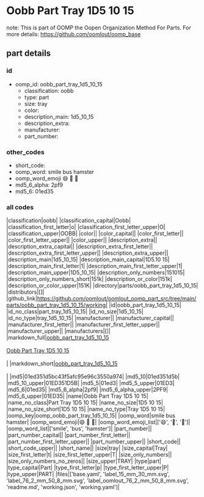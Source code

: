 # Oobb Part Tray 1D5 10 15  

note: This is part of OOMP the Oopen Organization Method For Parts. For more details: https://github.com/oomlout/oomp_base

##  part details





### id
* oomp_id: oobb_part_tray_1d5_10_15
  * classification: oobb
  * type: part
  * size: tray
  * color: 
  * description_main: 1d5_10_15
  * description_extra: 
  * manufacturer: 
  * part_number: 

### other_codes
* short_code: 
* oomp_word: smile bus hamster
* oomp_word_emoji :smile: :bus: :hamster:
* md5_6_alpha: 2pf9
* md5_6: 01ed35

### all codes 
|classification|oobb|
|classification_capital|Oobb|
|classification_first_letter|o|
|classification_first_letter_upper|O|
|classification_upper|OOBB|
|color||
|color_capital||
|color_first_letter||
|color_first_letter_upper||
|color_upper||
|description_extra||
|description_extra_capital||
|description_extra_first_letter||
|description_extra_first_letter_upper||
|description_extra_upper||
|description_main|1d5_10_15|
|description_main_capital|1D5.10 15|
|description_main_first_letter|1|
|description_main_first_letter_upper|1|
|description_main_upper|1D5_10_15|
|description_only_numbers|151015|
|description_only_numbers_short|151k|
|description_or_color|151k|
|description_or_color_upper|151K|
|directory|parts/oobb_part_tray_1d5_10_15|
|distributors|[]|
|github_link|https://github.com/oomlout/oomlout_oomp_part_src/tree/main/parts/oobb_part_tray_1d5_10_15/working|
|id|oobb_part_tray_1d5_10_15|
|id_no_class|part_tray_1d5_10_15|
|id_no_size|1d5_10_15|
|id_no_type|tray_1d5_10_15|
|manufacturer||
|manufacturer_capital||
|manufacturer_first_letter||
|manufacturer_first_letter_upper||
|manufacturer_upper||
|manufacturers|[]|
|markdown_full|[oobb_part_tray_1d5_10_15](https://github.com/oomlout/oomlout_oomp_part_src/tree/main/parts/oobb_part_tray_1d5_10_15/working)<br>[](https://github.com/oomlout/oomlout_oomp_part_src/tree/main/parts/oobb_part_tray_1d5_10_15/working)<br>[Oobb Part Tray 1D5 10 15](https://github.com/oomlout/oomlout_oomp_part_src/tree/main/parts/oobb_part_tray_1d5_10_15/working)<br><br>|
|markdown_short|[oobb_part_tray_1d5_10_15](https://github.com/oomlout/oomlout_oomp_part_src/tree/main/parts/oobb_part_tray_1d5_10_15/working)<br><br>|
|md5|01ed351d5bc43f5afc95e96c3550a974|
|md5_10|01ed351d5b|
|md5_10_upper|01ED351D5B|
|md5_5|01ed3|
|md5_5_upper|01ED3|
|md5_6|01ed35|
|md5_6_alpha|2pf9|
|md5_6_alpha_upper|2PF9|
|md5_6_upper|01ED35|
|name|Oobb Part Tray 1D5 10 15|
|name_no_class|Part Tray 1D5 10 15|
|name_no_size|1D5 10 15|
|name_no_size_short|1D5 10 15|
|name_no_type|Tray 1D5 10 15|
|oomp_key|oomp_oobb_part_tray_1d5_10_15|
|oomp_word|smile bus hamster|
|oomp_word_emoji|:smile: :bus: :hamster:|
|oomp_word_emoji_list|[':smile:', ':bus:', ':hamster:']|
|oomp_word_list|['smile', 'bus', 'hamster']|
|part_number||
|part_number_capital||
|part_number_first_letter||
|part_number_first_letter_upper||
|part_number_upper||
|short_code||
|short_code_upper||
|short_name||
|size|tray|
|size_capital|Tray|
|size_first_letter|t|
|size_first_letter_upper|T|
|size_only_numbers||
|size_only_numbers_no_zeros||
|size_upper|TRAY|
|type|part|
|type_capital|Part|
|type_first_letter|p|
|type_first_letter_upper|P|
|type_upper|PART|
|files|['base.yaml', 'label_15_mm_30_mm.svg', 'label_76_2_mm_50_8_mm.svg', 'label_oomlout_76_2_mm_50_8_mm.svg', 'readme.md', 'working.json', 'working.yaml']|
